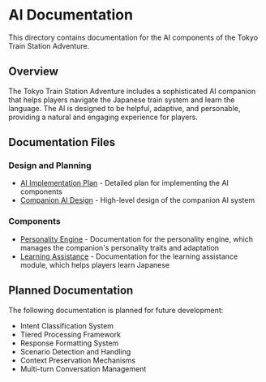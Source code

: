 # AI Documentation

This directory contains documentation for the AI components of the Tokyo Train Station Adventure.

## Overview

The Tokyo Train Station Adventure includes a sophisticated AI companion that helps players navigate the Japanese train system and learn the language. The AI is designed to be helpful, adaptive, and personable, providing a natural and engaging experience for players.

## Documentation Files

### Design and Planning

- [AI Implementation Plan](ai-implementation-plan.md) - Detailed plan for implementing the AI components
- [Companion AI Design](companion-ai-design.md) - High-level design of the companion AI system

### Components

- [Personality Engine](personality-engine.md) - Documentation for the personality engine, which manages the companion's personality traits and adaptation
- [Learning Assistance](learning-assistance.md) - Documentation for the learning assistance module, which helps players learn Japanese

## Planned Documentation

The following documentation is planned for future development:

- Intent Classification System
- Tiered Processing Framework
- Response Formatting System
- Scenario Detection and Handling
- Context Preservation Mechanisms
- Multi-turn Conversation Management 